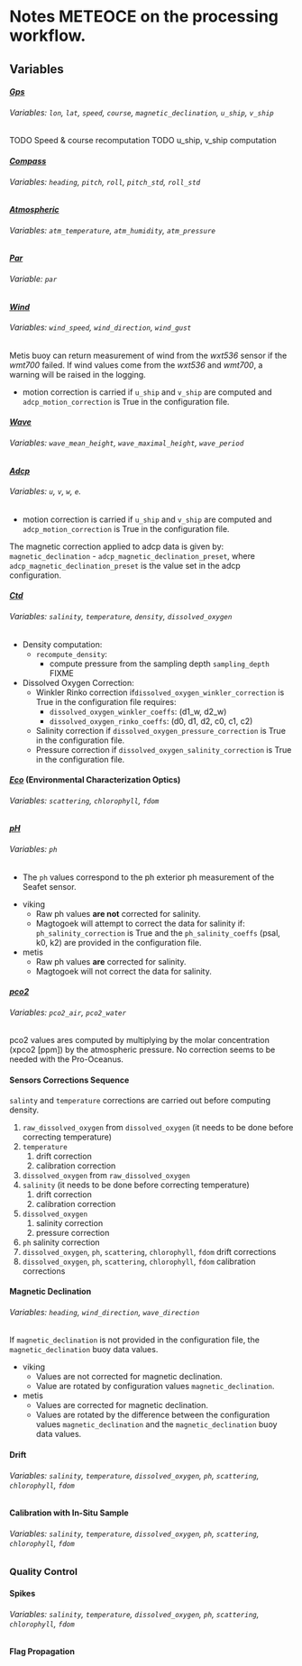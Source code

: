# Notes METEOCE on the processing workflow.

## Variables

#### <u>_Gps_</u> 
###### Variables: `lon`, `lat`, `speed`, `course`, `magnetic_declination`, `u_ship`, `v_ship` 

TODO Speed & course recomputation
TODO u_ship, v_ship computation

#### <u>_Compass_</u>
###### Variables: `heading`, `pitch`, `roll`, `pitch_std`, `roll_std`


#### <u>_Atmospheric_</u>
###### Variables: `atm_temperature`, `atm_humidity`, `atm_pressure`


#### <u>_Par_</u>
###### Variable: `par`


#### <u>_Wind_</u>
###### Variables: `wind_speed`, `wind_direction`, `wind_gust`
Metis buoy can return measurement of wind from the _wxt536_ sensor if the _wmt700_ failed.
If wind values come from the _wxt536_ and _wmt700_, a warning will be raised in the logging.
+ motion correction is carried if `u_ship` and `v_ship` are computed and `adcp_motion_correction` is True in the configuration file.


#### <u>_Wave_</u>
###### Variables: `wave_mean_height`, `wave_maximal_height`, `wave_period`


#### <u>_Adcp_</u>
###### Variables: `u`, `v`, `w`, `e`.
+ motion correction is carried if `u_ship` and `v_ship` are computed and `adcp_motion_correction` is True in the configuration file.

The magnetic correction applied to adcp data is given by:
`magnetic_declination` - `adcp_magnetic_declination_preset`,
where `adcp_magnetic_declination_preset` is the value set in the adcp configuration.  

#### <u>_Ctd_</u>
###### Variables: `salinity`, `temperature`, `density`, `dissolved_oxygen`
 
* Density computation:
  + `recompute_density`:
    + compute pressure from the sampling depth `sampling_depth` FIXME 
* Dissolved Oxygen Correction:
  + Winkler Rinko correction if`dissolved_oxygen_winkler_correction` is True in the configuration file requires:
    + `dissolved_oxygen_winkler_coeffs`: (d1_w, d2_w)
    + `dissolved_oxygen_rinko_coeffs`: (d0, d1, d2, c0, c1, c2)
  + Salinity correction if `dissolved_oxygen_pressure_correction` is True in the configuration file.
  + Pressure correction if `dissolved_oxygen_salinity_correction` is True in the configuration file.

#### <u>_Eco_</u> (Environmental Characterization Optics)
###### Variables: `scattering`, `chlorophyll`, `fdom`

#### <u>_pH_</u>
###### Variables: `ph`
* The `ph` values correspond to the ph exterior ph measurement of the Seafet sensor.
+ viking
  + Raw ph values **are not** corrected for salinity.
  + Magtogoek will attempt to correct the data for salinity if: `ph_salinity_correction` is True and the `ph_salinity_coeffs` (psal, k0, k2) are provided in the configuration file. 
+ metis
  + Raw ph values **are** corrected for salinity.
  + Magtogoek will not correct the data for salinity.

#### <u>_pco2_</u>
###### Variables: `pco2_air`, `pco2_water`

pco2 values ares computed by multiplying by the molar concentration (xpco2 \[ppm\]) by the atmospheric pressure. No correction seems to be needed with the Pro-Oceanus.

#### Sensors Corrections Sequence
`salinty` and `temperature` corrections are carried out before computing density.
1. `raw_dissolved_oxygen` from `dissolved_oxygen` (it needs to be done before correcting temperature)
2. `temperature`
   1. drift correction
   2. calibration correction
3. `dissolved_oxygen` from `raw_dissolved_oxygen`
4. `salinity` (it needs to be done before correcting temperature)
   1. drift correction
   2. calibration correction
5. `dissolved_oxygen` 
   1. salinity correction
   2. pressure correction
6. `ph` salinity correction
7. `dissolved_oxygen`, `ph`, `scattering`, `chlorophyll`, `fdom` drift corrections
8. `dissolved_oxygen`, `ph`, `scattering`, `chlorophyll`, `fdom` calibration corrections


#### Magnetic Declination
###### Variables: `heading`, `wind_direction`, `wave_direction`
If `magnetic_declination` is not provided in the configuration file, the `magnetic_declination` buoy data values.  
* viking
  + Values are not corrected for magnetic declination.
  + Value are rotated by configuration values `magnetic_declination`.
* metis
  + Values are corrected for magnetic declination.
  + Values are rotated by the difference between the configuration values `magnetic_declination` and the `magnetic_declination` buoy data values.
#### Drift
###### Variables: `salinity`, `temperature`, `dissolved_oxygen`, `ph`, `scattering`, `chlorophyll`, `fdom`


#### Calibration with In-Situ Sample
###### Variables: `salinity`, `temperature`, `dissolved_oxygen`, `ph`, `scattering`, `chlorophyll`, `fdom`
 
### Quality Control

#### Spikes
###### Variables: `salinity`, `temperature`, `dissolved_oxygen`, `ph`, `scattering`, `chlorophyll`, `fdom`

#### Flag Propagation


